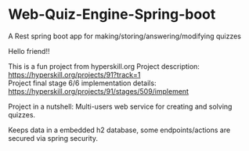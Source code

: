 # Web-Quiz-Engine-Spring-boot
A Rest spring boot app for making/storing/answering/modifying quizzes

Hello friend!!

This is a fun project from hyperskill.org
Project description: https://hyperskill.org/projects/91?track=1 <br />
Project final stage 6/6 implementation details: https://hyperskill.org/projects/91/stages/509/implement

Project in a nutshell:
Multi-users web service for creating and solving quizzes.

Keeps data in a embedded h2 database, some endpoints/actions are secured via spring security.

